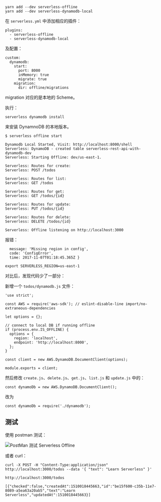 

```
yarn add --dev serverless-offline
yarn add --dev serverless-dynamodb-local
```

在 ``serverless.yml`` 中添加相应的插件：

```
plugins:
  - serverless-offline
  - serverless-dynamodb-local
```

及配置：

```
custom:
  dynamodb:
    start:
      port: 8000
      inMemory: true
      migrate: true
    migration:
      dir: offline/migrations
```

migration 对应的是本地的 Scheme。

执行：

```
serverless dynamodb install
```

来安装 DynamnoDB 的本地版本。



```
$ serverless offline start

Dynamodb Local Started, Visit: http://localhost:8000/shell
Serverless: DynamoDB - created table serverless-rest-api-with-dynamodb-dev
Serverless: Starting Offline: dev/us-east-1.

Serverless: Routes for create:
Serverless: POST /todos

Serverless: Routes for list:
Serverless: GET /todos

Serverless: Routes for get:
Serverless: GET /todos/{id}

Serverless: Routes for update:
Serverless: PUT /todos/{id}

Serverless: Routes for delete:
Serverless: DELETE /todos/{id}

Serverless: Offline listening on http://localhost:3000
```

报错：

```
  message: 'Missing region in config',
  code: 'ConfigError',
  time: 2017-11-07T01:18:45.365Z }
```

```
export SERVERLESS_REGION=us-east-1
```

对比后，发现代码少了一部分：

新增一个 ``todos/dynamodb.js`` 文件：

```
'use strict';

const AWS = require('aws-sdk'); // eslint-disable-line import/no-extraneous-dependencies

let options = {};

// connect to local DB if running offline
if (process.env.IS_OFFLINE) {
  options = {
    region: 'localhost',
    endpoint: 'http://localhost:8000',
  };
}

const client = new AWS.DynamoDB.DocumentClient(options);

module.exports = client;
```

然后修改 ``create.js``、``delete.js``、``get.js``、``list.js`` 和 ``update.js`` 中的：

```
const dynamoDb = new AWS.DynamoDB.DocumentClient();
```

改为


```
const dynamoDb = require('./dynamodb');
```


测试
---


使用 postman 测试：

![PostMan 测试 Serverless Offline](./images/postman-offline-db)

或者 curl：

```
curl -X POST -H "Content-Type:application/json" http://localhost:3000/todos --data '{ "text": "Learn Serverless" }'
```


```
http://localhost:3000/todos
```

```
[{"checked":false,"createdAt":1510018445663,"id":"be15f600-c35b-11e7-8089-a5ea63a20ab5","text":"Learn Serverless","updatedAt":1510018445663}]
```
